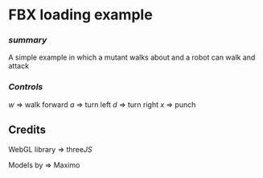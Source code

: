 # FBX loading example

### *summary*
A simple example in which a mutant walks about and a robot can walk and attack

### *Controls*

*w* => walk forward
*a* => turn left
*d* => turn right
*x* => punch

## Credits

WebGL library => three*JS*

Models by => Maximo
